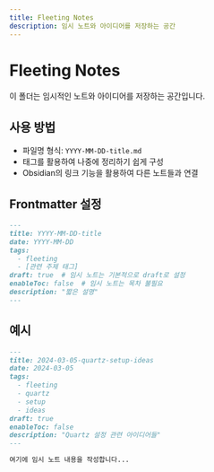 ```yaml
---
title: Fleeting Notes
description: 임시 노트와 아이디어를 저장하는 공간
---
```


# Fleeting Notes

이 폴더는 임시적인 노트와 아이디어를 저장하는 공간입니다.

## 사용 방법
- 파일명 형식: `YYYY-MM-DD-title.md`
- 태그를 활용하여 나중에 정리하기 쉽게 구성
- Obsidian의 링크 기능을 활용하여 다른 노트들과 연결

## Frontmatter 설정
```markdown
---
title: YYYY-MM-DD-title
date: YYYY-MM-DD
tags:
  - fleeting
  - [관련 주제 태그]
draft: true  # 임시 노트는 기본적으로 draft로 설정
enableToc: false  # 임시 노트는 목차 불필요
description: "짧은 설명"
---
```

## 예시
```markdown
---
title: 2024-03-05-quartz-setup-ideas
date: 2024-03-05
tags:
  - fleeting
  - quartz
  - setup
  - ideas
draft: true
enableToc: false
description: "Quartz 설정 관련 아이디어들"
---

여기에 임시 노트 내용을 작성합니다...
``` 